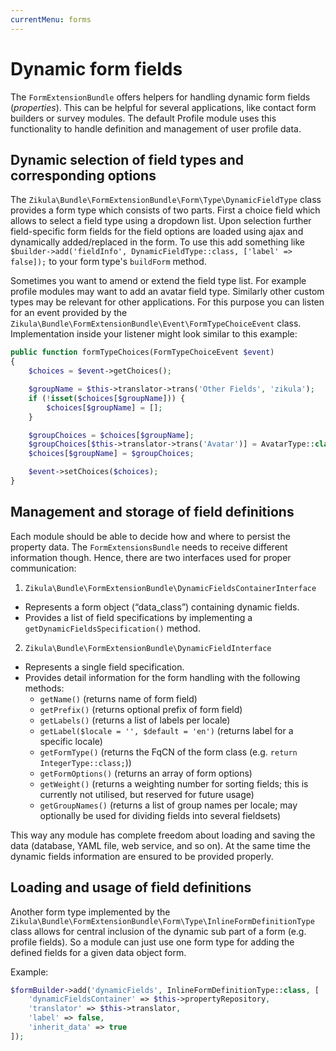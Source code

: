 ```yaml
---
currentMenu: forms
---
```

# Dynamic form fields

The `FormExtensionBundle` offers helpers for handling dynamic form fields (*properties*).
This can be helpful for several applications, like contact form builders or survey modules.
The default Profile module uses this functionality to handle definition and management
of user profile data.

## Dynamic selection of field types and corresponding options

The `Zikula\Bundle\FormExtensionBundle\Form\Type\DynamicFieldType` class provides a form type which
consists of two parts. First a choice field which allows to select a field type using a dropdown list.
Upon selection further field-specific form fields for the field options are loaded using ajax and
dynamically added/replaced in the form. To use this add something like
`$builder->add('fieldInfo', DynamicFieldType::class, ['label' => false]);`
to your form type's `buildForm` method.

Sometimes you want to amend or extend the field type list. For example profile modules may want
to add an avatar field type. Similarly other custom types may be relevant for other applications.
For this purpose you can listen for an event provided by the
`Zikula\Bundle\FormExtensionBundle\Event\FormTypeChoiceEvent` class.
Implementation inside your listener might look similar to this example:

```php
public function formTypeChoices(FormTypeChoiceEvent $event)
{
    $choices = $event->getChoices();

    $groupName = $this->translator->trans('Other Fields', 'zikula');
    if (!isset($choices[$groupName])) {
        $choices[$groupName] = [];
    }

    $groupChoices = $choices[$groupName];
    $groupChoices[$this->translator->trans('Avatar')] = AvatarType::class;
    $choices[$groupName] = $groupChoices;

    $event->setChoices($choices);
}
```

## Management and storage of field definitions

Each module should be able to decide how and where to persist the property data.
The `FormExtensionsBundle` needs to receive different information though.
Hence, there are two interfaces used for proper communication:

1. `Zikula\Bundle\FormExtensionBundle\DynamicFieldsContainerInterface`
 - Represents a form object (“data_class”) containing dynamic fields.
 - Provides a list of field specifications by implementing a `getDynamicFieldsSpecification()` method.
2. `Zikula\Bundle\FormExtensionBundle\DynamicFieldInterface`
 - Represents a single field specification.
 - Provides detail information for the form handling with the following methods:
    - `getName()` (returns name of form field)
    - `getPrefix()` (returns optional prefix of form field)
    - `getLabels()` (returns a list of labels per locale)
    - `getLabel($locale = '', $default = 'en')` (returns label for a specific locale)
    - `getFormType()` (returns the FqCN of the form class (e.g. `return IntegerType::class;`))
    - `getFormOptions()` (returns an array of form options)
    - `getWeight()` (returns a weighting number for sorting fields; this is currently not utilised, but reserved for future usage)
    - `getGroupNames()` (returns a list of group names per locale; may optionally be used for dividing fields into several fieldsets)

This way any module has complete freedom about loading and saving the data (database, YAML file, web service, and so on). At the same time the dynamic fields information are ensured to be provided properly.

## Loading and usage of field definitions

Another form type implemented by the `Zikula\Bundle\FormExtensionBundle\Form\Type\InlineFormDefinitionType` class
allows for central inclusion of the dynamic sub part of a form (e.g. profile fields). So a module can just use one
form type for adding the defined fields for a given data object form.

Example:

```php
$formBuilder->add('dynamicFields', InlineFormDefinitionType::class, [
    'dynamicFieldsContainer' => $this->propertyRepository,
    'translator' => $this->translator,
    'label' => false,
    'inherit_data' => true
]);
```
